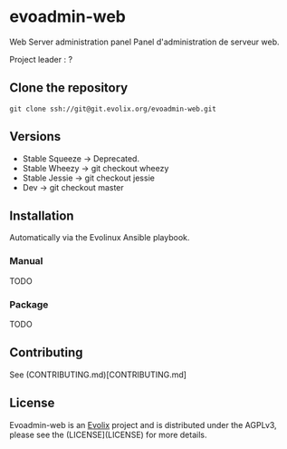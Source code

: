 # evoadmin-web

Web Server administration panel
Panel d'administration de serveur web.


Project leader : ?

## Clone the repository

```
git clone ssh://git@git.evolix.org/evoadmin-web.git
```

## Versions

 * Stable Squeeze → Deprecated.
 * Stable Wheezy → git checkout wheezy
 * Stable Jessie → git checkout jessie
 * Dev → git checkout master


## Installation

Automatically via the Evolinux Ansible playbook.

### Manual

TODO

### Package

TODO

## Contributing

See (CONTRIBUTING.md)[CONTRIBUTING.md]

## License

Evoadmin-web is an [Evolix](https://evolix.com) project and is
distributed under the AGPLv3, please see the (LICENSE](LICENSE) for
more details.
